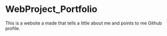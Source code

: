 # WebProject_Portfolio
 This is a website a made that tells a little about me and points to me Github profile.

 
